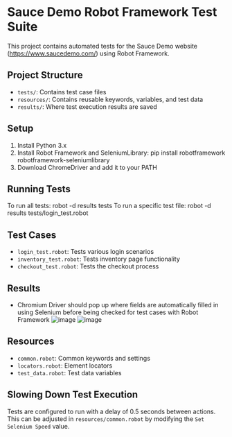 # Sauce Demo Robot Framework Test Suite

This project contains automated tests for the Sauce Demo website (https://www.saucedemo.com/) using Robot Framework.

## Project Structure

- `tests/`: Contains test case files
- `resources/`: Contains reusable keywords, variables, and test data
- `results/`: Where test execution results are saved

## Setup

1. Install Python 3.x
2. Install Robot Framework and SeleniumLibrary: pip install robotframework robotframework-seleniumlibrary
3. Download ChromeDriver and add it to your PATH

## Running Tests

To run all tests: robot -d results tests
To run a specific test file: robot -d results tests/login_test.robot

## Test Cases

- `login_test.robot`: Tests various login scenarios
- `inventory_test.robot`: Tests inventory page functionality
- `checkout_test.robot`: Tests the checkout process
  
## Results

- Chromium Driver should pop up where fields are automatically filled in using Selenium before being checked for test cases with Robot Framework
![image](https://github.com/user-attachments/assets/bf468aa9-fc48-4584-9cf3-5dc2e322fd65)
![image](https://github.com/user-attachments/assets/4f89eb79-9b0a-4295-a362-7e737efcbaa7)

## Resources

- `common.robot`: Common keywords and settings
- `locators.robot`: Element locators
- `test_data.robot`: Test data variables

## Slowing Down Test Execution

Tests are configured to run with a delay of 0.5 seconds between actions. This can be adjusted in `resources/common.robot` by modifying the `Set Selenium Speed` value.
